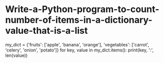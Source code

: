 # Write-a-Python-program-to-count-number-of-items-in-a-dictionary-value-that-is-a-list

my_dict = {'fruits': ['apple', 'banana', 'orange'], 'vegetables': ['carrot', 'celery', 'onion', 'potato']}
for key, value in my_dict.items():
 print(key, ':', len(value))
